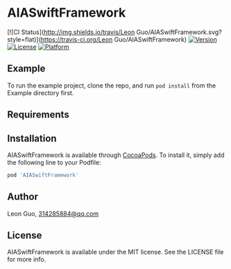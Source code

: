 # AIASwiftFramework

[![CI Status](http://img.shields.io/travis/Leon Guo/AIASwiftFramework.svg?style=flat)](https://travis-ci.org/Leon Guo/AIASwiftFramework)
[![Version](https://img.shields.io/cocoapods/v/AIASwiftFramework.svg?style=flat)](http://cocoapods.org/pods/AIASwiftFramework)
[![License](https://img.shields.io/cocoapods/l/AIASwiftFramework.svg?style=flat)](http://cocoapods.org/pods/AIASwiftFramework)
[![Platform](https://img.shields.io/cocoapods/p/AIASwiftFramework.svg?style=flat)](http://cocoapods.org/pods/AIASwiftFramework)

## Example

To run the example project, clone the repo, and run `pod install` from the Example directory first.

## Requirements

## Installation

AIASwiftFramework is available through [CocoaPods](http://cocoapods.org). To install
it, simply add the following line to your Podfile:

```ruby
pod 'AIASwiftFramework'
```

## Author

Leon Guo, 314285884@qq.com

## License

AIASwiftFramework is available under the MIT license. See the LICENSE file for more info.
